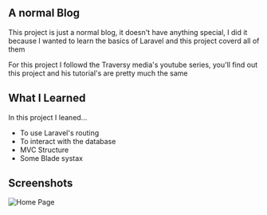 ## A normal Blog

This project is just a normal blog, it doesn't have anything special, I did it because I wanted to learn the basics of Laravel and this project coverd all of them

For this project I followd the Traversy media's youtube series, you'll find out this project and his tutorial's are pretty much the same

## What I Learned
In this project I leaned...

 - To use Laravel's routing
 - To interact with the database 
 - MVC Structure
 - Some Blade systax

## Screenshots
![Home Page](https://imgur.com/KA20z7U)